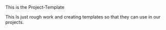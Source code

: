 This is the Project-Template 

This Is just rough work and creating templates so that they can use in our projects.
